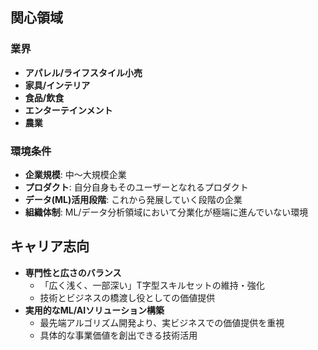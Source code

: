 ## 関心領域

### 業界
- **アパレル/ライフスタイル小売**
- **家具/インテリア**
- **食品/飲食**
- **エンターテインメント**
- **農業**

### 環境条件
- **企業規模**: 中〜大規模企業
- **プロダクト**: 自分自身もそのユーザーとなれるプロダクト
- **データ(ML)活用段階**: これから発展していく段階の企業
- **組織体制**: ML/データ分析領域において分業化が極端に進んでいない環境

## キャリア志向
- **専門性と広さのバランス**
  - 「広く浅く、一部深い」T字型スキルセットの維持・強化
  - 技術とビジネスの橋渡し役としての価値提供
- **実用的なML/AIソリューション構築**
  - 最先端アルゴリズム開発より、実ビジネスでの価値提供を重視
  - 具体的な事業価値を創出できる技術活用
